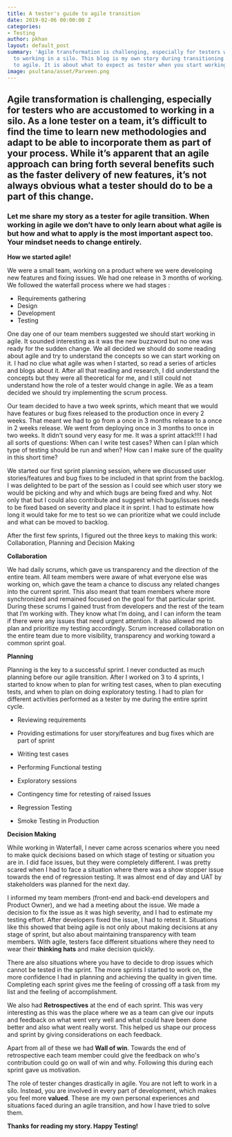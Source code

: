 ```yaml
---
title: A tester's guide to agile transition
date: 2019-02-06 00:00:00 Z
categories:
- Testing
author: pkhan
layout: default_post
summary: 'Agile transformation is challenging, especially for testers who are accustomed
  to working in a silo. This blog is my own story during transitioning from waterfall
  to agile. It is about what to expect as tester when you start working in Agile!!!  '
image: psultana/asset/Parveen.png
---
```


## Agile transformation is challenging, especially for testers who are accustomed to working in a silo. As a lone tester on a team, it’s difficult to find the time to learn new methodologies and adapt to be able to  incorporate them as part of your process. While it’s apparent that an agile approach can bring forth several benefits such as the faster delivery of new features, it’s not always obvious what a tester should do to be a part of this change.

### Let me share my story as a tester for agile transition. When working in agile we don’t have to only learn about what agile is but  how and what to apply is the most important aspect too. Your mindset needs to change entirely.

**How we started agile!**

We were a small team, working on a product where we were developing new features and fixing issues. We had one release in 3 months of working. We followed the waterfall process where we had stages :

- Requirements gathering
- Design
- Development
- Testing



One day one of our team members suggested we should start working in agile. It sounded interesting as it was the new buzzword but no one was ready for the sudden change.
We all decided we should do some reading about agile and try to understand the concepts so we can start working on it. I had no clue what agile was when I started, so read a series of articles and blogs about it. After all that reading and research, I did understand the concepts but they were all theoretical for me, and  I still could not understand how the role of a tester would change in agile. We as a team decided we should try implementing the scrum process.

Our team decided to have a two week sprints, which meant that we would have features or bug fixes released to the production once in every 2 weeks. That meant we had to go from  a once in 3 months release to a once in 2 weeks release. We went from deploying once in 3 months to once in two weeks. It didn't sound very easy for me. It was a sprint attack!!!! 
I had all sorts of questions: When can I write test cases? When can I plan which type of testing should be run and when? How can I make sure of the quality in this short time?

We started our first sprint planning session, where we discussed user stories/features and bug fixes to be included in that sprint from the backlog. I was delighted to be part of the session as I could see which user story we would be picking and why and which bugs are being fixed and why. Not only that but I could also contribute and suggest which bugs/issues needs to be fixed based on severity and place it in sprint.  I had to estimate how long it would take for me to test so we can prioritize what we could include and what can be moved to backlog.  

After the first few sprints, I figured out the three keys to making this work: Collaboration, Planning and Decision Making

**Collaboration**

We had daily scrums, which gave us transparency and the direction of the entire team. All team members were aware of what everyone else was working on, which gave the team a chance to discuss any related changes into the current sprint. This also meant that team members where more synchronized and remained focused on the goal for that particular sprint.
During these scrums I gained trust from developers and the rest of the team that I’m working with. They know what I’m doing, and I can inform the team if there were any issues that need urgent attention. It also allowed me to plan and prioritize my testing accordingly. Scrum increased collaboration on the entire team due to more visibility, transparency and working toward a common sprint goal.

**Planning**

Planning is the key to a successful sprint. I never conducted as much planning before our agile transition. After I worked on 3 to 4 sprints, I started to know when to plan for writing test cases, when to plan executing tests, and when to plan on doing exploratory testing.
I had to plan for different activities performed as a tester by me during the entire sprint cycle.



- Reviewing requirements

- Providing estimations for user story/features and bug fixes which are part of sprint

- Writing test cases

- Performing Functional testing

- Exploratory sessions

- Contingency time for retesting of raised Issues

- Regression Testing

- Smoke Testing in Production

**Decision Making**


While working in Waterfall, I never came across scenarios where you need to make quick decisions based on which stage of testing or situation you are in. I did face issues, but they were completely different.
I was pretty scared when I had to face a situation where there was a show stopper issue towards the end of regression testing. It was almost end of day and UAT by stakeholders was planned for the next day. 

I informed my team members (front-end and back-end developers and Product Owner), and we had a meeting about the issue. We made a decision to fix the issue as it was high severity, and I had to estimate my testing effort. After developers fixed the issue, I had to retest it. Situations like this showed that being agile is not only about making decisions at any stage of sprint, but also about maintaining transparency with team members. With agile, testers face different situations where they need to wear their **thinking hats** and make decision quickly.

There are also situations where you have to decide to drop issues which cannot be tested in the sprint. The more sprints I started to work on, the more confidence I had in planning and achieving the quality in given time. Completing each sprint gives me the feeling of crossing off a task from my list and the feeling of accomplishment.

We also had **Retrospectives** at the end of each sprint. This was very interesting as this was the place where we as a team can give our inputs and feedback on what went very well and what could have been done better and also what went really worst. This helped us shape our process and sprint by giving considerations on each feedback. 

Apart from all of these we had **Wall of win**. Towards the end of retrospective each team member could give the feedback on who's contribution could go on wall of win and why. Following this during each sprint  gave us motivation.

The role of tester changes drastically in agile. You are not left to work in a silo. Instead, you are involved in every part of development, which makes you feel more **valued**.
These are my own personal experiences and situations faced during an agile transition, and how I have tried to solve them.

**Thanks for reading my story. Happy Testing!**
